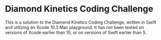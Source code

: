 # Diamond Kinetics Coding Challenge
This is a solution to the Diamond Kinetics Coding Challenge, written in Swift and utilizing an Xcode 10.3 Mac playground.
It has not been tested on versions of Xcode earlier than 10, or on versions of Swift earlier than 5.
